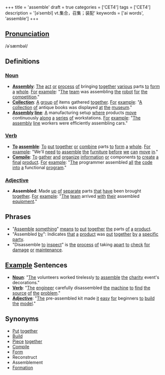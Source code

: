 +++
title = 'assemble'
draft = true
categories = ['CET4']
tags = ['CET4']
description = '[əˈsembl] vt.集合，召集；装配'
keywords = ['ai words', 'assemble']
+++

## [Pronunciation](/post/pronunciation/)
/əˈsæmbəl/

## Definitions
### [Noun](/post/noun/)
- **[Assembly](/post/assembly/)**: [The](/post/the/) [act](/post/act/) [or](/post/or/) [process](/post/process/) [of](/post/of/) bringing [together](/post/together/) [various](/post/various/) parts [to](/post/to/) [form](/post/form/) [a](/post/a/) [whole](/post/whole/). [For](/post/for/) [example](/post/example/): "[The](/post/the/) [team](/post/team/) was assembling [the](/post/the/) [robot](/post/robot/) [for](/post/for/) [the](/post/the/) [competition](/post/competition/)."
- **[Collection](/post/collection/)**: [A](/post/a/) [group](/post/group/) [of](/post/of/) items gathered [together](/post/together/). [For](/post/for/) [example](/post/example/): "[A](/post/a/) [collection](/post/collection/) [of](/post/of/) antique books was displayed [at](/post/at/) [the](/post/the/) [museum](/post/museum/)."
- **[Assembly](/post/assembly/) [line](/post/line/)**: [A](/post/a/) manufacturing setup [where](/post/where/) products [move](/post/move/) continuously [along](/post/along/) [a](/post/a/) [series](/post/series/) [of](/post/of/) workstations. [For](/post/for/) [example](/post/example/): "[The](/post/the/) [assembly](/post/assembly/) [line](/post/line/) workers were efficiently assembling cars."

### [Verb](/post/verb/)
- **[To](/post/to/) [assemble](/post/assemble/)**: [To](/post/to/) [put](/post/put/) [together](/post/together/) [or](/post/or/) [combine](/post/combine/) parts [to](/post/to/) [form](/post/form/) [a](/post/a/) [whole](/post/whole/). [For](/post/for/) [example](/post/example/): "We'll [need](/post/need/) [to](/post/to/) [assemble](/post/assemble/) [the](/post/the/) [furniture](/post/furniture/) [before](/post/before/) [we](/post/we/) [can](/post/can/) [move](/post/move/) [in](/post/in/)."
- **[Compile](/post/compile/)**: [To](/post/to/) [gather](/post/gather/) [and](/post/and/) [organize](/post/organize/) [information](/post/information/) [or](/post/or/) components [to](/post/to/) [create](/post/create/) [a](/post/a/) [final](/post/final/) [product](/post/product/). [For](/post/for/) [example](/post/example/): "[The](/post/the/) programmer assembled [all](/post/all/) [the](/post/the/) [code](/post/code/) [into](/post/into/) [a](/post/a/) functional [program](/post/program/)."

### [Adjective](/post/adjective/)
- **Assembled**: Made [up](/post/up/) [of](/post/of/) [separate](/post/separate/) parts [that](/post/that/) [have](/post/have/) been brought [together](/post/together/). [For](/post/for/) [example](/post/example/): "[The](/post/the/) [team](/post/team/) arrived [with](/post/with/) [their](/post/their/) assembled [equipment](/post/equipment/)."

## Phrases
- "[Assemble](/post/assemble/) [something](/post/something/)" [means](/post/means/) [to](/post/to/) [put](/post/put/) [together](/post/together/) [the](/post/the/) parts [of](/post/of/) [a](/post/a/) [product](/post/product/).
- "Assembled [by](/post/by/)": Indicates [that](/post/that/) [a](/post/a/) [product](/post/product/) was [put](/post/put/) [together](/post/together/) [by](/post/by/) [a](/post/a/) [specific](/post/specific/) [party](/post/party/).
- "Disassemble [to](/post/to/) [inspect](/post/inspect/)" is [the](/post/the/) [process](/post/process/) [of](/post/of/) taking [apart](/post/apart/) [to](/post/to/) [check](/post/check/) [for](/post/for/) [damage](/post/damage/) [or](/post/or/) [maintenance](/post/maintenance/).

## [Example](/post/example/) Sentences
- **[Noun](/post/noun/)**: "[The](/post/the/) volunteers worked tirelessly [to](/post/to/) [assemble](/post/assemble/) [the](/post/the/) [charity](/post/charity/) event's decorations."
- **[Verb](/post/verb/)**: "[The](/post/the/) [engineer](/post/engineer/) carefully disassembled [the](/post/the/) [machine](/post/machine/) [to](/post/to/) [find](/post/find/) [the](/post/the/) [source](/post/source/) [of](/post/of/) [the](/post/the/) [problem](/post/problem/)."
- **[Adjective](/post/adjective/)**: "[The](/post/the/) pre-assembled kit made [it](/post/it/) [easy](/post/easy/) [for](/post/for/) beginners [to](/post/to/) [build](/post/build/) [the](/post/the/) [model](/post/model/)."

## Synonyms
- [Put](/post/put/) [together](/post/together/)
- [Build](/post/build/)
- [Piece](/post/piece/) [together](/post/together/)
- [Compile](/post/compile/)
- [Form](/post/form/)
- Reconstruct
- Assemblement
- [Formation](/post/formation/)
